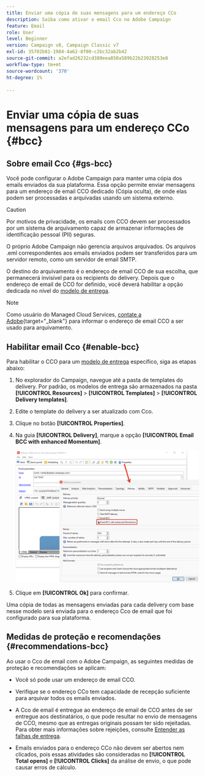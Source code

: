 ```yaml
---
title: Enviar uma cópia de suas mensagens para um endereço CCo
description: Saiba como ativar o email Cco no Adobe Campaign
feature: Email
role: User
level: Beginner
version: Campaign v8, Campaign Classic v7
exl-id: 35702b81-1984-4a62-8f00-c2bc32ab2b42
source-git-commit: a2efad26232cd380eea850a589b22b23928253e8
workflow-type: tm+mt
source-wordcount: '370'
ht-degree: 1%

---
```


# Enviar uma cópia de suas mensagens para um endereço CCo {#bcc}

<!--
>[!NOTE]
>
>This capability is available starting Campaign v8.3. To check your version, refer to [this section](../start/compatibility-matrix.md#how-to-check-your-campaign-version-and-buildversion)-->

## Sobre email Cco {#gs-bcc}

Você pode configurar o Adobe Campaign para manter uma cópia dos emails enviados da sua plataforma. Essa opção permite enviar mensagens para um endereço de email CCO dedicado (Cópia oculta), de onde elas podem ser processadas e arquivadas usando um sistema externo.

>[!CAUTION]
>
>Por motivos de privacidade, os emails com CCO devem ser processados por um sistema de arquivamento capaz de armazenar informações de identificação pessoal (PII) seguras.

O próprio Adobe Campaign não gerencia arquivos arquivados. Os arquivos .eml correspondentes aos emails enviados podem ser transferidos para um servidor remoto, como um servidor de email SMTP.

O destino do arquivamento é o endereço de email CCO de sua escolha, que permanecerá invisível para os recipients do delivery. Depois que o endereço de email de CCO for definido, você deverá habilitar a opção dedicada no nível do [modelo de entrega](create-templates.md).

>[!NOTE]
>
>Como usuário do Managed Cloud Services, [contate a Adobe](../start/campaign-faq.md#support){target="_blank"} para informar o endereço de email CCO a ser usado para arquivamento.

## Habilitar email Cco {#enable-bcc}

Para habilitar o CCO para um [modelo de entrega](create-templates.md) específico, siga as etapas abaixo:

1. No explorador do Campaign, navegue até a pasta de templates do delivery. Por padrão, os modelos de entrega são armazenados na pasta **[!UICONTROL Resources]** > **[!UICONTROL Templates]** > **[!UICONTROL Delivery templates]**.
1. Edite o template do delivery a ser atualizado com Cco.
1. Clique no botão **[!UICONTROL Properties]**.
1. Na guia **[!UICONTROL Delivery]**, marque a opção **[!UICONTROL Email BCC with enhanced Momentum]**.

   ![](assets/email-bcc.png)

1. Clique em **[!UICONTROL Ok]** para confirmar.

Uma cópia de todas as mensagens enviadas para cada delivery com base nesse modelo será enviada para o endereço Cco de email que foi configurado para sua plataforma.

## Medidas de proteção e recomendações {#recommendations-bcc}

Ao usar o Cco de email com o Adobe Campaign, as seguintes medidas de proteção e recomendações se aplicam:

* Você só pode usar um endereço de email CCO.

* Verifique se o endereço CCo tem capacidade de recepção suficiente para arquivar todos os emails enviados.

* A Cco de email <!--with Enhanced MTA--> é entregue ao endereço de email de CCO antes de ser entregue aos destinatários, o que pode resultar no envio de mensagens de CCO, mesmo que as entregas originais possam ter sido rejeitadas. Para obter mais informações sobre rejeições, consulte [Entender as falhas de entrega](delivery-failures.md).

* Emails enviados para o endereço CCo não devem ser abertos nem clicados, pois essas atividades são consideradas no **[!UICONTROL Total opens]** e **[!UICONTROL Clicks]** da análise de envio, o que pode causar erros de cálculo.

<!--Only successfully sent emails are taken in account, bounces are not.-->
